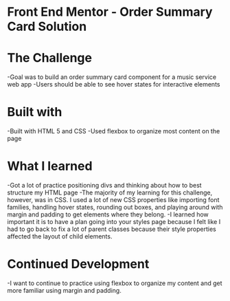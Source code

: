 # Front End Mentor - Order Summary Card Solution

# The Challenge
-Goal was to build an order summary card component for a music service web app
-Users should be able to see hover states for interactive elements 

# Built with
-Built with HTML 5 and CSS
-Used flexbox to organize most content on the page

# What I learned
-Got a lot of practice positioning divs and thinking about how to best structure my HTML page
-The majority of my learning for this challenge, however, was in CSS. I used a lot of  new CSS properties like importing font families, handling hover states, rounding out boxes, and playing around with margin and padding to get elements where they belong.
-I learned how important it is to have a plan going into your styles page because I felt like I had to go back to fix a lot of parent classes because their style properties affected the layout of child elements. 

# Continued Development
-I want to continue to practice using flexbox to organize my content and get more familiar using margin and padding. 